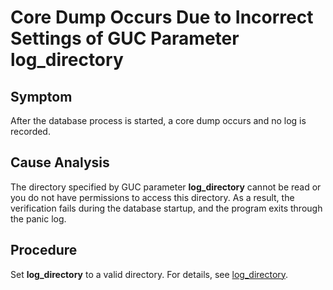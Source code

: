 # Core Dump Occurs Due to Incorrect Settings of GUC Parameter log\_directory<a name="EN-US_TOPIC_0244850575"></a>

## Symptom<a name="en-us_topic_0059778167_s7a2ed06fefd0448fae90f40fe4291f8d"></a>

After the database process is started, a core dump occurs and no log is recorded.

## Cause Analysis<a name="en-us_topic_0059778167_s74d2dfcb815b4d8ca504c549a923e5ed"></a>

The directory specified by GUC parameter  **log\_directory**  cannot be read or you do not have permissions to access this directory. As a result, the verification fails during the database startup, and the program exits through the panic log.

## Procedure<a name="section485620163250"></a>

Set  **log\_directory**  to a valid directory. For details, see  [log\_directory](logging-destination.md#en-us_topic_0237124721_en-us_topic_0059778787_sfbedf09fcf1a4223a4538679f80f12a9).

